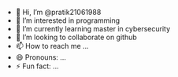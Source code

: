- 👋 Hi, I’m @pratik21061988
- 👀 I’m interested in programming
- 🌱 I’m currently learning master in cybersecurity
- 💞️ I’m looking to collaborate on github
- 📫 How to reach me ...
- 😄 Pronouns: ...
- ⚡ Fun fact: ...

<!---
pratik21061988/pratik21061988 is a ✨ special ✨ repository because its `README.md` (this file) appears on your GitHub profile.
You can click the Preview link to take a look at your changes.
--->
